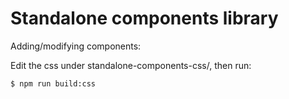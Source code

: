 # Standalone components library

Adding/modifying components: 

Edit the css under standalone-components-css/, then run:

```sh
$ npm run build:css
```


